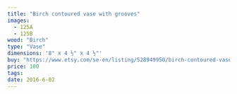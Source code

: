 ```yaml
---
title: "Birch contoured vase with grooves"
images:
  - 125A
  - 125B
wood: "Birch"
type: "Vase"
dimensions: '8" x 4 ½" x 4 ½"'
buy: "https://www.etsy.com/se-en/listing/528949950/birch-contoured-vase-with-grooves?ref=shop_home_active_17"
price: 100
tags:
date: 2016-6-02
---
```


